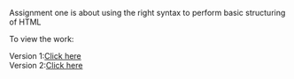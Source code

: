
Assignment one is about using the right syntax to perform basic structuring of HTML

To view the work: 

Version 1:<a href="https://mylearningprogress.github.io/assignmentone/assignment1.html">Click here</a>
<br>
Version 2:<a href="https://mylearningprogress.github.io/assignmentone/assignment1.1.html">Click here</a>
